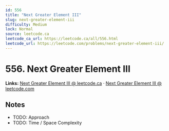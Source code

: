 ```yaml
--- 
id: 556
title: "Next Greater Element III"
slug: next-greater-element-iii
difficulty: Medium
lock: Normal
source: leetcode.ca
leetcode_ca_url: https://leetcode.ca/all/556.html
leetcode_url: https://leetcode.com/problems/next-greater-element-iii/
---
```


# 556. Next Greater Element III

**Links:** [Next Greater Element III @ leetcode.ca](https://leetcode.ca/all/556.html) · [Next Greater Element III @ leetcode.com](https://leetcode.com/problems/next-greater-element-iii/)

## Notes
- TODO: Approach
- TODO: Time / Space Complexity

